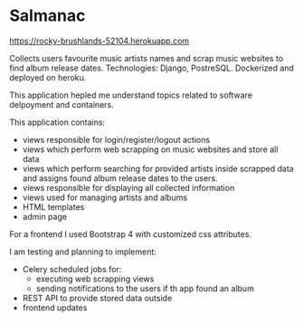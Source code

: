 # Salmanac

https://rocky-brushlands-52104.herokuapp.com 

Collects users favourite music artists names and scrap music websites to find album release dates. 
Technologies: Django, PostreSQL. Dockerized and deployed on heroku. 

This application hepled me understand topics related to software delpoyment and containers.

This application contains:
- views responsible for login/register/logout actions    
- views which perform web scrapping on music websites and store all data
- views which perform searching for provided artists inside scrapped data 
    and assigns found album release dates to the users.
- views responsible for displaying all collected information
- views used for managing artists and albums
- HTML templates
- admin page

For a frontend I used Bootstrap 4 with customized css attributes.

I am testing and planning to implement:
- Celery scheduled jobs for:
    - executing web scrapping views
    - sending notifications to the users if th app found an album
- REST API to provide stored data outside
- frontend updates
    
    